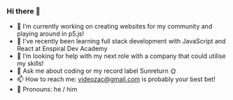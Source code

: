 ### Hi there 👋 

- 🔭 I’m currently working on creating websites for my community and playing around in p5.js! 
- 🌱 I've recently been learning full stack development with JavaScript and React at Enspiral Dev Academy
- 🤔 I’m looking for help with my next role with a company that could utilise my skills!
- 💬 Ask me about coding or my record label Sunreturn 🌞
- 📫 How to reach me: videozac@gmail.com is probably your best bet! 
- 🤠 Pronouns: he / him

